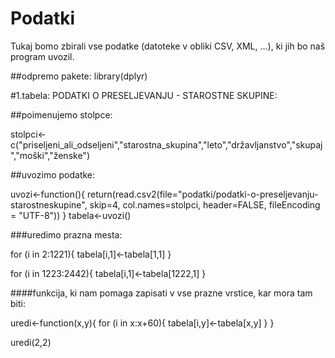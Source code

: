 # Podatki

Tukaj bomo zbirali vse podatke (datoteke v obliki CSV, XML, ...), ki jih bo naš
program uvozil.

##odpremo pakete:
library(dplyr)

#1.tabela: PODATKI O PRESELJEVANJU - STAROSTNE SKUPINE:

##poimenujemo stolpce:

stolpci<-c("priseljeni_ali_odseljeni","starostna_skupina","leto","državljanstvo","skupaj","moški","ženske")

##uvozimo podatke:

uvozi<-function(){
    return(read.csv2(file="podatki/podatki-o-preseljevanju-starostneskupine",
                    skip=4,
                    col.names=stolpci,
                    header=FALSE,
                    fileEncoding = "UTF-8"))
                    }
tabela<-uvozi()

###uredimo prazna mesta:

for (i in 2:1221){
  tabela[i,1]<-tabela[1,1]
  } 

for (i in 1223:2442){
  tabela[i,1]<-tabela[1222,1]
  } 

####funkcija, ki nam pomaga zapisati v vse prazne vrstice, kar mora tam biti:

uredi<-function(x,y){
  for (i in x:x+60){
    tabela[i,y]<-tabela[x,y]
    } 
}

uredi(2,2)                


